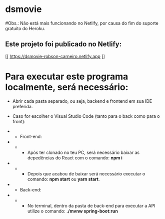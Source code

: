 # dsmovie

#Obs.: Não está mais funcionando no Netlify, por causa do fim do suporte gratuito do Heroku.
## Este projeto foi publicado no Netlify:
[[ https://dsmovie-robson-carneiro.netlify.app ]]

# Para executar este programa localmente, será necessário:
* Abrir cada pasta separado, ou seja, backend e frontend em sua IDE preferida.
* Caso for escolher o Visual Studio Code (tanto para o back como para o front):
* * Front-end: 
* * * Após ter clonado no teu PC, será necessário baixar as depedências do React com o comando: **npm i**
* * * Depois que acabou de baixar será necessário executar o comando: **npm start** ou **yarn start**.

* * Back-end:
* * * No terminal, dentro da pasta de back-end para executar a API utilize o comando: **./mvnw spring-boot:run**
